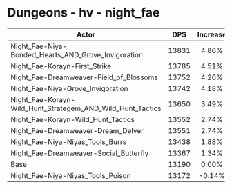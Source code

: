 # Dungeons - hv - night_fae
| Actor | DPS | Increase |
|---|:---:|:---:|
|Night_Fae-Niya-Bonded_Hearts_AND_Grove_Invigoration|13831|4.86%|
|Night_Fae-Korayn-First_Strike|13785|4.51%|
|Night_Fae-Dreamweaver-Field_of_Blossoms|13752|4.26%|
|Night_Fae-Niya-Grove_Invigoration|13742|4.18%|
|Night_Fae-Korayn-Wild_Hunt_Strategem_AND_Wild_Hunt_Tactics|13650|3.49%|
|Night_Fae-Korayn-Wild_Hunt_Tactics|13552|2.74%|
|Night_Fae-Dreamweaver-Dream_Delver|13551|2.74%|
|Night_Fae-Niya-Niyas_Tools_Burrs|13438|1.88%|
|Night_Fae-Dreamweaver-Social_Butterfly|13367|1.34%|
|Base|13190|0.00%|
|Night_Fae-Niya-Niyas_Tools_Poison|13172|-0.14%|
